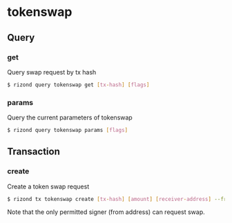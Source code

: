 # tokenswap

## Query

### get

Query swap request by tx hash

```bash
$ rizond query tokenswap get [tx-hash] [flags]
```

### params

Query the current parameters of tokenswap

```bash
$ rizond query tokenswap params [flags]
```

## Transaction

### create

Create a token swap request

```bash
$ rizond tx tokenswap create [tx-hash] [amount] [receiver-address] --from [address] [flags]
```

Note that the only permitted signer \(from address\) can request swap.

